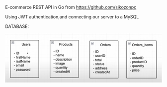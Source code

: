 E-commerce REST API in Go from https://github.com/sikozonpc

Using JWT authentication,and connecting our server to a MySQL

DATABASE:

![DB](assets/DB.png)

